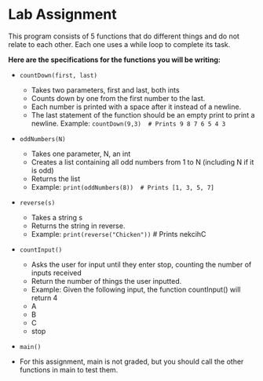# Lab Assignment

This program consists of 5 functions that do different things and do not relate to each other. Each one uses a while loop to complete its task.

**Here are the specifications for the functions you will be writing:**

- `countDown(first, last)`
  - Takes two parameters, first and last, both ints
  - Counts down by one from the first number to the last. 
  - Each number is printed with a space after it instead of a newline.
  - The last statement of the function should be an empty print to print a newline.
Example:
`countDown(9,3)  # Prints 9 8 7 6 5 4 3`

- `oddNumbers(N)`
  - Takes one parameter, N, an int
  - Creates a list containing all odd numbers from 1 to N (including N if it is odd)
  - Returns the list
  - Example:
`print(oddNumbers(8))  # Prints [1, 3, 5, 7]`

- `reverse(s)`
  - Takes a string s
  - Returns the string in reverse.
  - Example:
`print(reverse("Chicken"))`  # Prints nekcihC

- `countInput()`
  - Asks the user for input until they enter stop, counting the number of inputs received
  - Return the number of things the user inputted.
  - Example: Given the following input, the function countInput() will return 4
  - A
  - B
  - C
  - stop

- `main()`
- For this assignment, main is not graded, but you should call the other functions in main to test them.
